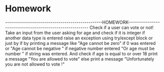 # Homework


-------------------------------------------------HOMEWORK----------------------------------------------------------
Check if a user can vote or not! Take an input from the user asking for age and check if it is integer if another data type is entered raise an exception using try/except block or just by if by printing a message like "Age cannot be zero" if 0 was entered or "Age cannot be negative " if negative number entered "Or age must be number " if string was entered. And check if age is equal to or over 18 print a message "You are allowed to vote" else print a message "Unfortunately you are not allowed to vote !"

